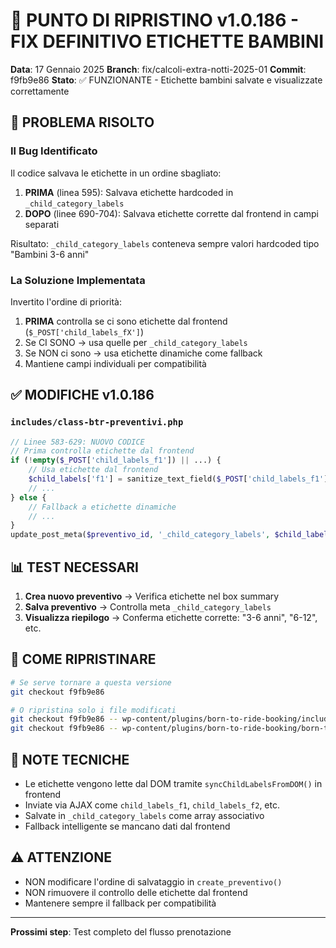 # 🔧 PUNTO DI RIPRISTINO v1.0.186 - FIX DEFINITIVO ETICHETTE BAMBINI

**Data**: 17 Gennaio 2025
**Branch**: fix/calcoli-extra-notti-2025-01
**Commit**: f9fb9e86
**Stato**: ✅ FUNZIONANTE - Etichette bambini salvate e visualizzate correttamente

## 🎯 PROBLEMA RISOLTO

### Il Bug Identificato
Il codice salvava le etichette in un ordine sbagliato:
1. **PRIMA** (linea 595): Salvava etichette hardcoded in `_child_category_labels`
2. **DOPO** (linee 690-704): Salvava etichette corrette dal frontend in campi separati

Risultato: `_child_category_labels` conteneva sempre valori hardcoded tipo "Bambini 3-6 anni"

### La Soluzione Implementata
Invertito l'ordine di priorità:
1. **PRIMA** controlla se ci sono etichette dal frontend (`$_POST['child_labels_fX']`)
2. Se CI SONO → usa quelle per `_child_category_labels`
3. Se NON ci sono → usa etichette dinamiche come fallback
4. Mantiene campi individuali per compatibilità

## ✅ MODIFICHE v1.0.186

### `includes/class-btr-preventivi.php`
```php
// Linee 583-629: NUOVO CODICE
// Prima controlla etichette dal frontend
if (!empty($_POST['child_labels_f1']) || ...) {
    // Usa etichette dal frontend
    $child_labels['f1'] = sanitize_text_field($_POST['child_labels_f1']);
    // ...
} else {
    // Fallback a etichette dinamiche
    // ...
}
update_post_meta($preventivo_id, '_child_category_labels', $child_labels);
```

## 📊 TEST NECESSARI

1. **Crea nuovo preventivo** → Verifica etichette nel box summary
2. **Salva preventivo** → Controlla meta `_child_category_labels`
3. **Visualizza riepilogo** → Conferma etichette corrette: "3-6 anni", "6-12", etc.

## 🔄 COME RIPRISTINARE

```bash
# Se serve tornare a questa versione
git checkout f9fb9e86

# O ripristina solo i file modificati
git checkout f9fb9e86 -- wp-content/plugins/born-to-ride-booking/includes/class-btr-preventivi.php
git checkout f9fb9e86 -- wp-content/plugins/born-to-ride-booking/born-to-ride-booking.php
```

## 📝 NOTE TECNICHE

- Le etichette vengono lette dal DOM tramite `syncChildLabelsFromDOM()` in frontend
- Inviate via AJAX come `child_labels_f1`, `child_labels_f2`, etc.
- Salvate in `_child_category_labels` come array associativo
- Fallback intelligente se mancano dati dal frontend

## ⚠️ ATTENZIONE

- NON modificare l'ordine di salvataggio in `create_preventivo()`
- NON rimuovere il controllo delle etichette dal frontend
- Mantenere sempre il fallback per compatibilità

---

**Prossimi step**: Test completo del flusso prenotazione